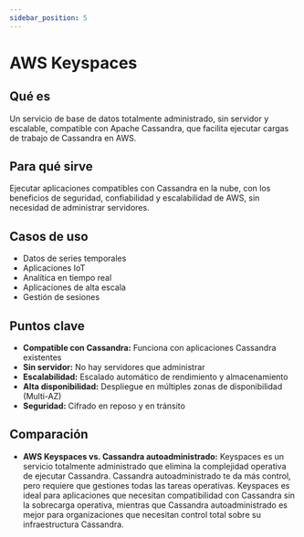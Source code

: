 ```yaml
---
sidebar_position: 5
---
```


# AWS Keyspaces

## Qué es
Un servicio de base de datos totalmente administrado, sin servidor y escalable, compatible con Apache Cassandra, que facilita ejecutar cargas de trabajo de Cassandra en AWS.

## Para qué sirve
Ejecutar aplicaciones compatibles con Cassandra en la nube, con los beneficios de seguridad, confiabilidad y escalabilidad de AWS, sin necesidad de administrar servidores.

## Casos de uso
- Datos de series temporales
- Aplicaciones IoT
- Analítica en tiempo real
- Aplicaciones de alta escala
- Gestión de sesiones

## Puntos clave
- **Compatible con Cassandra:** Funciona con aplicaciones Cassandra existentes
- **Sin servidor:** No hay servidores que administrar
- **Escalabilidad:** Escalado automático de rendimiento y almacenamiento
- **Alta disponibilidad:** Despliegue en múltiples zonas de disponibilidad (Multi-AZ)
- **Seguridad:** Cifrado en reposo y en tránsito

## Comparación
- **AWS Keyspaces vs. Cassandra autoadministrado:** Keyspaces es un servicio totalmente administrado que elimina la complejidad operativa de ejecutar Cassandra. Cassandra autoadministrado te da más control, pero requiere que gestiones todas las tareas operativas. Keyspaces es ideal para aplicaciones que necesitan compatibilidad con Cassandra sin la sobrecarga operativa, mientras que Cassandra autoadministrado es mejor para organizaciones que necesitan control total sobre su infraestructura Cassandra.